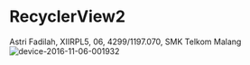 # RecyclerView2
Astri Fadilah, XIIRPL5, 06, 4299/1197.070, SMK Telkom Malang
![device-2016-11-06-001932](https://cloud.githubusercontent.com/assets/22854200/20508225/a1444ac2-b092-11e6-99cc-d9b206f1bb43.png)

